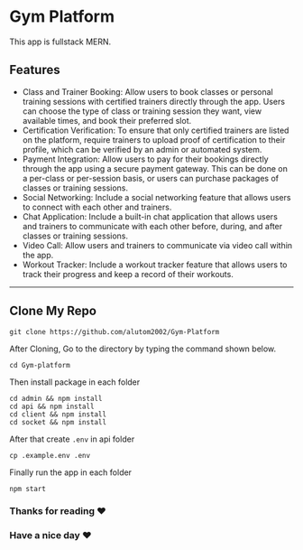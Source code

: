 # Gym Platform

This app is fullstack MERN. <br>

## Features
- Class and Trainer Booking: Allow users to book classes or personal training sessions with certified trainers directly through the app. Users can choose the type of class or training session they want, view available times, and book their preferred slot.
- Certification Verification: To ensure that only certified trainers are listed on the platform, require trainers to upload proof of certification to their profile, which can be verified by an admin or automated system.
- Payment Integration: Allow users to pay for their bookings directly through the app using a secure payment gateway. This can be done on a per-class or per-session basis, or users can purchase packages of classes or training sessions.
- Social Networking: Include a social networking feature that allows users to connect with each other and trainers. 
- Chat Application: Include a built-in chat application that allows users and trainers to communicate with each other before, during, and after classes or training sessions.
- Video Call: Allow users and trainers to communicate via video call within the app.
- Workout Tracker: Include a workout tracker feature that allows users to track their progress and keep a record of their workouts.

---

## Clone My Repo <br>

```
git clone https://github.com/alutom2002/Gym-Platform
```

After Cloning, Go to the directory by typing the command shown below.

```
cd Gym-platform
```

Then install package in each folder

```
cd admin && npm install
cd api && npm install
cd client && npm install
cd socket && npm install
```

After that create `.env` in api folder

```
cp .example.env .env
```

Finally run the app in each folder

```
npm start
```

### Thanks for reading :heart:
### Have a nice day :heart:
